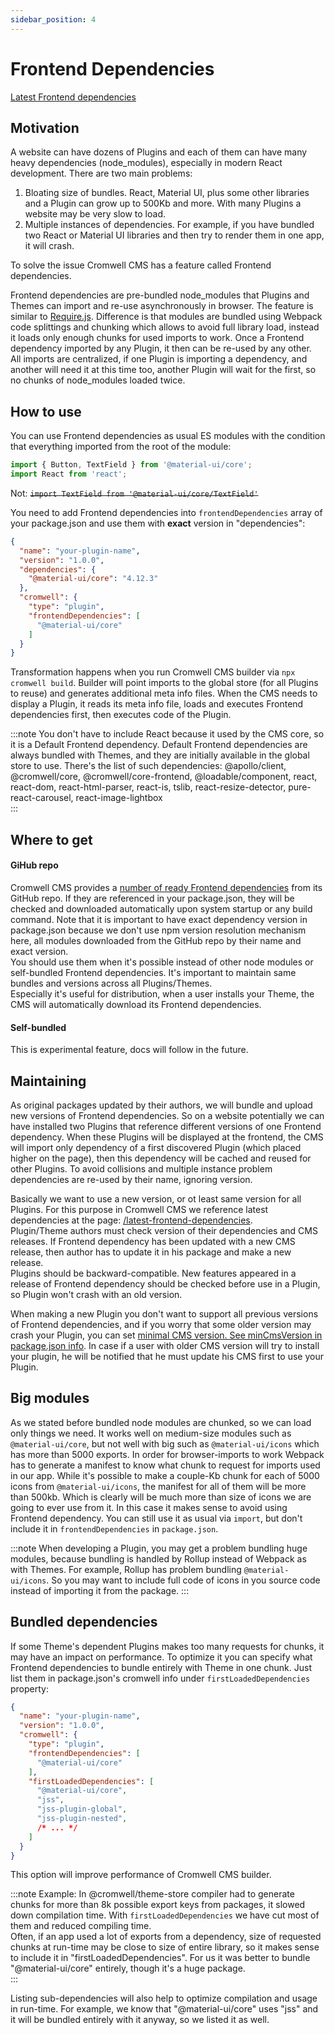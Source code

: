 ```yaml
---
sidebar_position: 4
---
```


# Frontend Dependencies

[Latest Frontend dependencies](/latest-frontend-dependencies)

## Motivation

A website can have dozens of Plugins and each of them can have many heavy dependencies (node_modules), especially in modern React development. There are two main problems:

1. Bloating size of bundles. React, Material UI, plus some other libraries and a Plugin can grow up to 500Kb and more. With many Plugins a website may be very slow to load.
2. Multiple instances of dependencies. For example, if you have bundled two React or Material UI libraries and then try to render them in one app, it will crash.

To solve the issue Cromwell CMS has a feature called Frontend dependencies.   

Frontend dependencies are pre-bundled node_modules that Plugins and Themes can import and re-use asynchronously in browser. The feature is similar to [Require.js](https://requirejs.org/). Difference is that modules are bundled using Webpack code splittings and chunking which allows to avoid full library load, instead it loads only enough chunks for used imports to work. Once a Frontend dependency imported by any Plugin, it then can be re-used by any other.  
All imports are centralized, if one Plugin is importing a dependency, and another will need it at this time too, another Plugin will wait for the first, so no chunks of node_modules loaded twice. 

## How to use

You can use Frontend dependencies as usual ES modules with the condition that everything imported from the root of the module:
```ts
import { Button, TextField } from '@material-ui/core';
import React from 'react';
``` 
Not: <s>`import TextField from '@material-ui/core/TextField'`</s>

You need to add Frontend dependencies into `frontendDependencies` array of your package.json and use them with **exact** version in "dependencies":
```json
{
  "name": "your-plugin-name",
  "version": "1.0.0",
  "dependencies": {
    "@material-ui/core": "4.12.3"
  },
  "cromwell": {
    "type": "plugin",
    "frontendDependencies": [
      "@material-ui/core"
    ]
  }
}
```

Transformation happens when you run Cromwell CMS builder via `npx cromwell build`. Builder will point imports to the global store (for all Plugins to reuse) and generates additional meta info files. When the CMS needs to display a Plugin, it reads its meta info file, loads and executes Frontend dependencies first, then executes code of the Plugin.  

:::note
You don't have to include React because it used by the CMS core, so it is a Default Frontend dependency.
Default Frontend dependencies are always bundled with Themes, and they are initially available in the global store to use. There's the list of such dependencies: @apollo/client, @cromwell/core, @cromwell/core-frontend, @loadable/component, react, react-dom, react-html-parser, react-is, tslib, react-resize-detector, pure-react-carousel, react-image-lightbox  
:::


## Where to get

#### GiHub repo
Cromwell CMS provides a [number of ready Frontend dependencies](/latest-frontend-dependencies) from its GitHub repo. If they are referenced in your package.json, they will be checked and downloaded automatically upon system startup or any build command. Note that it is important to have exact dependency version in package.json because we don't use npm version resolution mechanism here, all modules downloaded from the GitHub repo by their name and exact version.  
You should use them when it's possible instead of other node modules or self-bundled Frontend dependencies. It's important to maintain same bundles and versions across all Plugins/Themes.  
Especially it's useful for distribution, when a user installs your Theme, the CMS will automatically download its Frontend dependencies.

#### Self-bundled
This is experimental feature, docs will follow in the future.


## Maintaining

As original packages updated by their authors, we will bundle and upload new versions of Frontend dependencies. So on a website potentially we can have installed two Plugins that reference different versions of one Frontend dependency.
When these Plugins will be displayed at the frontend, the CMS will import only dependency of a first discovered Plugin (which placed higher on the page), then this dependency will be cached and reused for other Plugins. To avoid collisions and multiple instance problem dependencies are re-used by their name, ignoring version.  

Basically we want to use a new version, or ot least same version for all Plugins. For this purpose in Cromwell CMS we reference latest dependencies at the page: [/latest-frontend-dependencies](/latest-frontend-dependencies).  
Plugin/Theme authors must check version of their dependencies and CMS releases. If Frontend dependency has been updated with a new CMS release, then author has to update it in his package and make a new release.   
Plugins should be backward-compatible. New features appeared in a release of Frontend dependency should be checked before use in a Plugin, so Plugin won't crash with an old version.

When making a new Plugin you don't want to support all previous versions of Frontend dependencies, and if you worry that some older version may crash your Plugin, you can set [minimal CMS version. See minCmsVersion in package.json info](./module-config#packagejson-info). In case if a user with older CMS version will try to install your plugin, he will be notified that he must update his CMS first to use your Plugin.


## Big modules

As we stated before bundled node modules are chunked, so we can load only things we need. It works well on medium-size modules such as `@material-ui/core`, but not well with big such as `@material-ui/icons` which has more than 5000 exports.
In order for browser-imports to work Webpack has to generate a manifest to know what chunk to request for imports used in our app. While it's possible to make a couple-Kb chunk for each of 5000 icons from `@material-ui/icons`, the manifest for all of them will be more than 500kb. Which is clearly will be much more than size of icons we are going to ever use from it. In this case it makes sense to avoid using Frontend dependency. You can still use it as usual via `import`, but don't include it in `frontendDependencies` in `package.json`.

:::note
When developing a Plugin, you may get a problem bundling huge modules, because bundling is handled by Rollup instead of Webpack as with Themes. For example, Rollup has problem bundling `@material-ui/icons`. So you may want to include full code of icons in you source code instead of importing it from the package.
:::


## Bundled dependencies

If some Theme's dependent Plugins makes too many requests for chunks, it may have an impact on performance. To optimize it you can specify what Frontend dependencies to bundle entirely with Theme in one chunk.
Just list them in package.json's cromwell info under `firstLoadedDependencies` property:
```json title="package.json"
{
  "name": "your-plugin-name",
  "version": "1.0.0",
  "cromwell": {
    "type": "plugin",
    "frontendDependencies": [
      "@material-ui/core"
    ],
    "firstLoadedDependencies": [
      "@material-ui/core",
      "jss",
      "jss-plugin-global",
      "jss-plugin-nested",
      /* ... */
    ]
  }
}
```
This option will improve performance of Cromwell CMS builder.  

:::note
Example: In @cromwell/theme-store compiler had to generate chunks for more than 8k possible export keys from packages, it slowed down compilation time. With `firstLoadedDependencies` we have cut most of them and reduced compiling time.  
Often, if an app used a lot of exports from a dependency, size of requested chunks at run-time may be close to size of entire library, so it makes sense to include it in "firstLoadedDependencies". For us it was better to bundle "@material-ui/core" entirely, though it's a huge package.  
:::

Listing sub-dependencies will also help to optimize compilation and usage in run-time. For example, we know that "@material-ui/core" uses "jss" and it will be bundled entirely with it anyway, so we listed it as well.